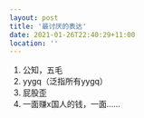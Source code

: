 ```yaml
---
layout: post
title: '最讨厌的表达'
date: 2021-01-26T22:40:29+11:00
location: ''
---
```


1. 公知，五毛
2. yygq（泛指所有yygq）
3. 屁股歪
4. 一面赚x国人的钱，一面……
